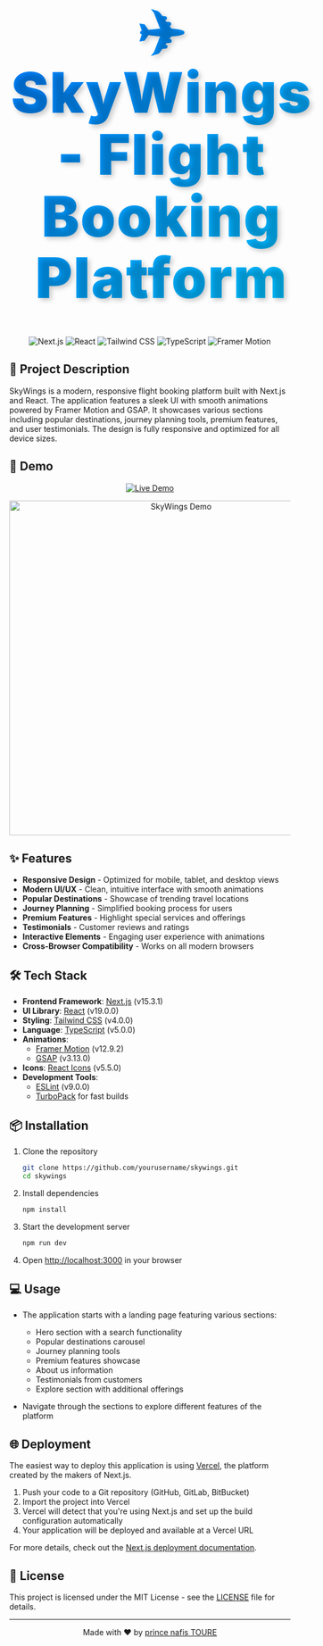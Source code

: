 <div align="center">

<h1 style="font-size: 6rem; font-weight: 900; margin: 2rem 0; padding: 1rem; color: #0055ff; background: linear-gradient(135deg, #0070f3, #00c6ff); -webkit-background-clip: text; -webkit-text-fill-color: transparent; text-shadow: 4px 4px 8px rgba(0,0,0,0.2); letter-spacing: 2px; line-height: 1.1; transform: scale(1.05); display: inline-block;">✈️ SkyWings - Flight Booking Platform</h1>

<p align="center">
  <img src="https://img.shields.io/badge/Next.js-15.3.1-black?style=for-the-badge&logo=next.js" alt="Next.js" />
  <img src="https://img.shields.io/badge/React-19.0.0-blue?style=for-the-badge&logo=react" alt="React" />
  <img src="https://img.shields.io/badge/TailwindCSS-4.0.0-38B2AC?style=for-the-badge&logo=tailwind-css" alt="Tailwind CSS" />
  <img src="https://img.shields.io/badge/TypeScript-5.0.0-3178C6?style=for-the-badge&logo=typescript" alt="TypeScript" />
  <img src="https://img.shields.io/badge/Framer_Motion-12.9.2-0055FF?style=for-the-badge&logo=framer" alt="Framer Motion" />
</p>

</div>

## 📝 Project Description

SkyWings is a modern, responsive flight booking platform built with Next.js and React. The application features a sleek UI with smooth animations powered by Framer Motion and GSAP. It showcases various sections including popular destinations, journey planning tools, premium features, and user testimonials. The design is fully responsive and optimized for all device sizes.

## 🚀 Demo

<div align="center">

[![Live Demo](https://img.shields.io/badge/Live_Demo-Visit_Site-brightgreen?style=for-the-badge&logo=vercel)](https://your-deployment-url.com)

<img src="" alt="SkyWings Demo" width="600" />

</div>

## ✨ Features

- **Responsive Design** - Optimized for mobile, tablet, and desktop views
- **Modern UI/UX** - Clean, intuitive interface with smooth animations
- **Popular Destinations** - Showcase of trending travel locations
- **Journey Planning** - Simplified booking process for users
- **Premium Features** - Highlight special services and offerings
- **Testimonials** - Customer reviews and ratings
- **Interactive Elements** - Engaging user experience with animations
- **Cross-Browser Compatibility** - Works on all modern browsers

## 🛠️ Tech Stack

- **Frontend Framework**: [Next.js](https://nextjs.org/) (v15.3.1)
- **UI Library**: [React](https://reactjs.org/) (v19.0.0)
- **Styling**: [Tailwind CSS](https://tailwindcss.com/) (v4.0.0)
- **Language**: [TypeScript](https://www.typescriptlang.org/) (v5.0.0)
- **Animations**:
  - [Framer Motion](https://www.framer.com/motion/) (v12.9.2)
  - [GSAP](https://greensock.com/gsap/) (v3.13.0)
- **Icons**: [React Icons](https://react-icons.github.io/react-icons/) (v5.5.0)
- **Development Tools**:
  - [ESLint](https://eslint.org/) (v9.0.0)
  - [TurboPack](https://turbo.build/pack) for fast builds

## 📦 Installation

1. Clone the repository
   ```bash
   git clone https://github.com/yourusername/skywings.git
   cd skywings
   ```

2. Install dependencies
   ```bash
   npm install
   ```

3. Start the development server
   ```bash
   npm run dev
   ```

4. Open [http://localhost:3000](http://localhost:3000) in your browser

## 💻 Usage

- The application starts with a landing page featuring various sections:
  - Hero section with a search functionality
  - Popular destinations carousel
  - Journey planning tools
  - Premium features showcase
  - About us information
  - Testimonials from customers
  - Explore section with additional offerings

- Navigate through the sections to explore different features of the platform

## 🌐 Deployment

The easiest way to deploy this application is using [Vercel](https://vercel.com), the platform created by the makers of Next.js.

1. Push your code to a Git repository (GitHub, GitLab, BitBucket)
2. Import the project into Vercel
3. Vercel will detect that you're using Next.js and set up the build configuration automatically
4. Your application will be deployed and available at a Vercel URL

For more details, check out the [Next.js deployment documentation](https://nextjs.org/docs/app/building-your-application/deploying).

## 📄 License

This project is licensed under the MIT License - see the [LICENSE](LICENSE) file for details.

---

<div align="center">

Made with ❤️ by [prince nafis TOURE](https://github.com/nafis589)

</div>
